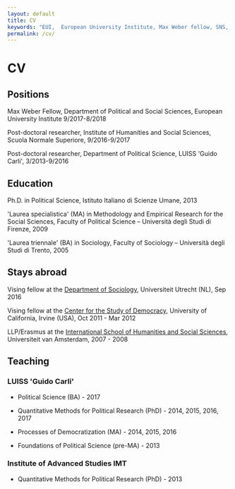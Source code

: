 ```yaml
---
layout: default
title: CV
keywords: "EUI,  European University Institute, Max Weber fellow, SNS, Scuola Normale Superiore, LUISS, LUISS Guido Carli, post-doc, mario quaranta, publications, cv, CV, political science, sociology, political sociology, political protest, economic crisis, political participation, research, articles, article, Scuola Normale Superiore, book, books, conference, paper, researchgate, academia, googe scholar, scholar, dipartimento di scienze politiche, department of political science, democracy, political, social, european, participation, political science, social media"
permalink: /cv/
---
```


# CV

## [](#positions)Positions

Max Weber Fellow, Department of Political and Social Sciences, European University Institute 9/2017-8/2018

Post-doctoral researcher, Institute of Humanities and Social Sciences, Scuola Normale Superiore, 9/2016-9/2017

Post-doctoral researcher, Department of Political Science, LUISS 'Guido Carli', 3/2013-9/2016

## [](#education)Education

Ph.D. in Political Science, Istituto Italiano di Scienze Umane, 2013

'Laurea specialistica' (MA) in Methodology and Empirical Research for the Social Sciences, Faculty of Political Science – Università degli Studi di Firenze, 2009

'Laurea triennale' (BA) in Sociology, Faculty of Sociology – Università degli Studi di Trento, 2005

## [](#abroad)Stays abroad

Vising fellow at the <a href="http://www.uu.nl/en/organisation/faculty-of-social-and-behavioural-sciences/about-the-faculty/departments/sociology">Department of Sociology</a>, Universiteit Utrecht (NL), Sep 2016

Vising fellow at the <a href="http://www.democracy.uci.edu">Center for the Study of Democracy</a>, University of California, Irvine (USA), Oct 2011 - Mar 2012

LLP/Erasmus at the <a href="http://gsss.uva.nl">International School of Humanities and Social Sciences</a>, Universiteit van Amsterdam, 2007 - 2008

## [](#teaching)Teaching

### LUISS 'Guido Carli'

- Political Science (BA) - 2017

- Quantitative Methods for Political Research (PhD) - 2014, 2015, 2016, 2017

- Processes of Democratization (MA) -  2014, 2015, 2016

- Foundations of Political Science (pre-MA) - 2013

### Institute of Advanced Studies IMT

- Quantitative Methods for Political Research (PhD) - 2013

